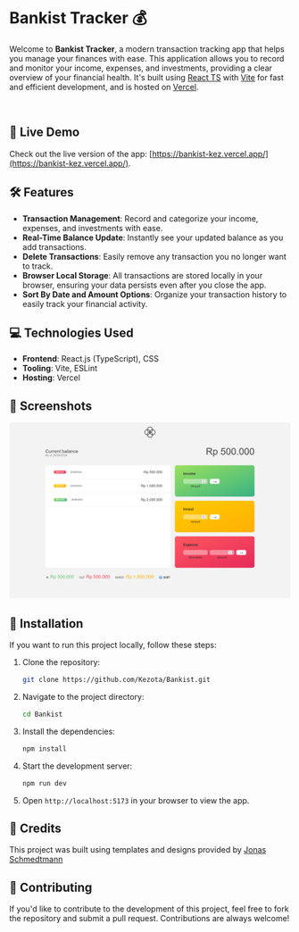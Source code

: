 # Bankist Tracker 💰

Welcome to **Bankist Tracker**, a modern transaction tracking app that helps you manage your finances with ease. This application allows you to record and monitor your income, expenses, and investments, providing a clear overview of your financial health. It's built using [React TS](https://reactjs.org/) with [Vite](https://vitejs.dev/) for fast and efficient development, and is hosted on [Vercel](https://vercel.com/).

<br>

## 🚀 Live Demo

Check out the live version of the app:
[https://bankist-kez.vercel.app/](https://bankist-kez.vercel.app/).

## 🛠️ Features

- **Transaction Management**: Record and categorize your income, expenses, and investments with ease.
- **Real-Time Balance Update**: Instantly see your updated balance as you add transactions.
- **Delete Transactions**: Easily remove any transaction you no longer want to track.
- **Browser Local Storage**: All transactions are stored locally in your browser, ensuring your data persists even after you close the app.
- **Sort By Date and Amount Options**: Organize your transaction history to easily track your financial activity.

## 💻 Technologies Used

- **Frontend**: React.js (TypeScript), CSS
- **Tooling**: Vite, ESLint
- **Hosting**: Vercel

## 📸 Screenshots

![Screenshot of the Bankist Tracker](public/screenshot.png)

## 🔧 Installation

If you want to run this project locally, follow these steps:

1. Clone the repository:
   ```bash
   git clone https://github.com/Kezota/Bankist.git
   ```
2. Navigate to the project directory:
   ```bash
   cd Bankist
   ```
3. Install the dependencies:
   ```bash
   npm install
   ```
4. Start the development server:
   ```bash
   npm run dev
   ```
5. Open `http://localhost:5173` in your browser to view the app.

## 👏 Credits

This project was built using templates and designs provided by [Jonas Schmedtmann](https://github.com/jonasschmedtmann)

## 🤝 Contributing

If you'd like to contribute to the development of this project, feel free to fork the repository and submit a pull request. Contributions are always welcome!
